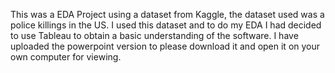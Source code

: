 This was a EDA Project using a dataset from Kaggle, the dataset used was a police killings in the US. I used this dataset and to do my EDA I had decided to use Tableau to obtain a basic understanding of the software. I have uploaded the powerpoint version to please download it and open it on your own computer for viewing.


